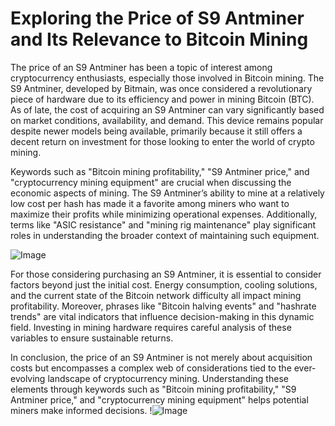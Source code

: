 # Exploring the Price of S9 Antminer and Its Relevance to Bitcoin Mining

The price of an S9 Antminer has been a topic of interest among cryptocurrency enthusiasts, especially those involved in Bitcoin mining. The S9 Antminer, developed by Bitmain, was once considered a revolutionary piece of hardware due to its efficiency and power in mining Bitcoin (BTC). As of late, the cost of acquiring an S9 Antminer can vary significantly based on market conditions, availability, and demand. This device remains popular despite newer models being available, primarily because it still offers a decent return on investment for those looking to enter the world of crypto mining.

Keywords such as "Bitcoin mining profitability," "S9 Antminer price," and "cryptocurrency mining equipment" are crucial when discussing the economic aspects of mining. The S9 Antminer’s ability to mine at a relatively low cost per hash has made it a favorite among miners who want to maximize their profits while minimizing operational expenses. Additionally, terms like "ASIC resistance" and "mining rig maintenance" play significant roles in understanding the broader context of maintaining such equipment.

![Image](https://github.com/user-attachments/assets/3be06921-4469-491d-bd37-5f14c53422b7)

For those considering purchasing an S9 Antminer, it is essential to consider factors beyond just the initial cost. Energy consumption, cooling solutions, and the current state of the Bitcoin network difficulty all impact mining profitability. Moreover, phrases like "Bitcoin halving events" and "hashrate trends" are vital indicators that influence decision-making in this dynamic field. Investing in mining hardware requires careful analysis of these variables to ensure sustainable returns.

In conclusion, the price of an S9 Antminer is not merely about acquisition costs but encompasses a complex web of considerations tied to the ever-evolving landscape of cryptocurrency mining. Understanding these elements through keywords such as "Bitcoin mining profitability," "S9 Antminer price," and "cryptocurrency mining equipment" helps potential miners make informed decisions. !![Image](https://github.com/user-attachments/assets/3be06921-4469-491d-bd37-5f14c53422b7)